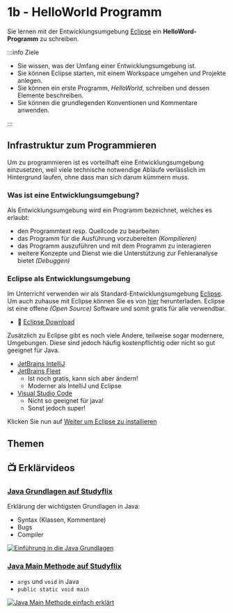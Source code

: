 # 1b - HelloWorld Programm

Sie lernen mit der Entwicklungsumgebung [Eclipse](https://www.eclipseide.org)
ein **HelloWord-Programm** zu schreiben.

:::info Ziele

- Sie wissen, was der Umfang einer Entwicklungsumgebung ist.
- Sie können Eclipse starten, mit einem Workspace umgehen und Projekte anlegen.
- Sie können ein erste Programm, _HelloWorld_, schreiben und dessen Elemente
  beschreiben.
- Sie können die grundlegenden Konventionen und Kommentare anwenden.

:::

## Infrastruktur zum Programmieren

Um zu programmieren ist es vorteilhaft eine Entwicklungsumgebung einzusetzen,
weil viele technische notwendige Abläufe verlässlich im Hintergrund laufen, ohne
dass man sich darum kümmern muss.

### Was ist eine Entwicklungsumgebung?

Als Entwicklungsumgebung wird ein Programm bezeichnet, welches es erlaubt:

- den Programmtext resp. Quellcode zu bearbeiten
- das Programm für die Ausführung vorzubereiten _(Kompilieren)_
- das Programm auszuführen und mit dem Programm zu interagieren
- weitere Konzepte und Dienst wie die Unterstützung zur Fehleranalyse bietet
  _(Debuggen)_

<!-- - für eine spezifische programmiersprache ausgelegt ist -->
<!--   - es gibt auch entwicklungsumgebung die mehrere programmiersprachen kennen -->

<!-- ##Programmieren mit Java -->

<!-- In diesem Modul verwenden wir **Java** als Programmiersprache. Auf den Computern in der Schule ist dieses bereits installiert. -->

<!-- Um auch zuhause oder auf Ihrem Laptop mit Java programmieren zu können, ist es notwendig, dass Sie das sogenannte JDK, **Java Development Kit** herunterladen. das JDK ist eine Sammlung von Dateien, die für die Programmierung mit Java nötig sind. -->

<!-- - :link: [JDK Download](https://www.oracle.com/ch-de/java/technologies/javase-downloads.html) -->

### Eclipse als Entwicklungsumgebung

Im Unterricht verwenden wir als Standard-Entwicklungsumgebung
[Eclipse](https://www.eclipseide.org). Um auch zuhause mit Eclipse können Sie es
von [hier](https://www.eclipseide.org) herunterladen. Eclipse ist eine offene
_(Open Source)_ Software und somit gratis für alle verwendbar.

- :link: [Eclipse Download](https://www.eclipseide.org)

Zusätzlich zu Eclipse gibt es noch viele Andere, teilweise sogar modernere,
Umgebungen. Diese sind jedoch häufig kostenpflichtig oder nicht so gut geeignet
für Java.

- [JetBrains IntelliJ](https://www.jetbrains.com/idea/)
- [JetBrains Fleet](https://www.jetbrains.com/fleet/)
  - Ist noch gratis, kann sich aber ändern!
  - Moderner als IntelliJ und Eclipse
- [Visual Studio Code](https://code.visualstudio.com/)
  - Nicht so geeignet für java!
  - Sonst jedoch super!

Klicken Sie nun auf [Weiter um Eclipse zu installieren](./aufgabe1-entwicklungsumgebung.md)

## Themen

<DocCardList />

## :tv: Erklärvideos

<div class="grid"><div class="center">

### [Java Grundlagen auf Studyflix](https://studyflix.de/informatik/einfuhrung-in-die-java-grundlagen-213?topic_id=16)

Erklärung der wichtigsten Grundlagen in Java:

- Syntax (Klassen, Kommentare)
- Bugs
- Compiler

</div><div>

[![Einführung in die Java Grundlagen](https://d3f6gjnauy613m.cloudfront.net/system/production/videos/000/213/10b5997f7533af3908fd41a0c44619ad0cd73653/card_720.jpeg?1628089774)](https://studyflix.de/informatik/einfuhrung-in-die-java-grundlagen-213?topic_id=16)

</div><div class="center">

### [Java Main Methode auf Studyflix](https://studyflix.de/informatik/java-main-1790?topic_id=16)

- `args` und `void` in Java
- `public static void main`

</div><div>

[![Java Main Methode einfach erklärt](https://d3f6gjnauy613m.cloudfront.net/system/production/videos/001/790/e066d0aceaf818522aa2264cae109fbd157fece5/card_Java_Main_Thumbnail.png?1627306808)](https://studyflix.de/informatik/java-main-1790?topic_id=16)

</div></div>
